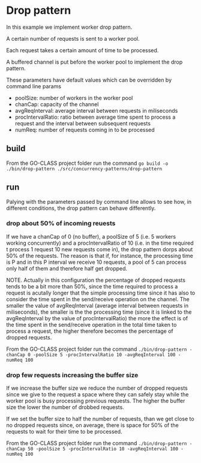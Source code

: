 # Drop pattern

In this example we implement worker drop pattern.

A certain number of requests is sent to a worker pool.

Each request takes a certain amount of time to be processed.

A buffered channel is put before the worker pool to implement the drop pattern.

These parameters have default values which can be overridden by command line params

- poolSize: number of workers in the worker pool
- chanCap: capacity of the channel
- avgReqInterval: average interval between requests in miliseconds
- procIntervalRatio: ratio between average time spent to process a request and the interval between subsequent requests
- numReq: number of requests coming in to be processed

## build

From the GO-CLASS project folder run the command
`go build -o ./bin/drop-pattern ./src/concurrency-patterns/drop-pattern`

## run

Palying with the parameters passed by command line allows to see how, in different conditions, the drop pattern can behave differently.

### drop about 50% of incoming reuests

If we have a chanCap of 0 (no buffer), a poolSize of 5 (i.e. 5 workers working concurrently) and a procIntervalRatio of 10 (i.e. in the time required t process 1 request 10 new requests come in), the drop pattern dorps about 50% of the requests. The reason is that if, for instance, the processing time is P and in this P interval we receive 10 requests, a pool of 5 can process only half of them and therefore half get dropped.

NOTE. Actually in this configuration the percentage of dropped requests tends to be a bit more than 50%, since the time required to process a request is acutally longer that the simple processing time since it has also to consider the time spent in the send/receive operation on the channel. The smaller the value of avgReqInterval (average interval between requests in miliseconds), the smaller is the the processing time (since it is linked to the avgReqInterval by the value of procIntervalRatio) the more the effect is of the time spent in the send/receive operation in the total time taken to process a request, the higher therefore becomes the percentage of dropped requests.

From the GO-CLASS project folder run the command
`./bin/drop-pattern -chanCap 0 -poolSize 5 -procIntervalRatio 10 -avgReqInterval 100 -numReq 100`

### drop few requests increasing the buffer size

If we increase the buffer size we reduce the number of dropped requests since we give to the request a space where they can safely stay while the worker pool is busy processing previous requests. The higher the buffer size the lower the number of drobbed requests.

If we set the buffer size to half the number of requests, than we get close to no dropped requests since, on average, there is space for 50% of the requests to wait for their time to be processed.

From the GO-CLASS project folder run the command
`./bin/drop-pattern -chanCap 50 -poolSize 5 -procIntervalRatio 10 -avgReqInterval 100 -numReq 100`
